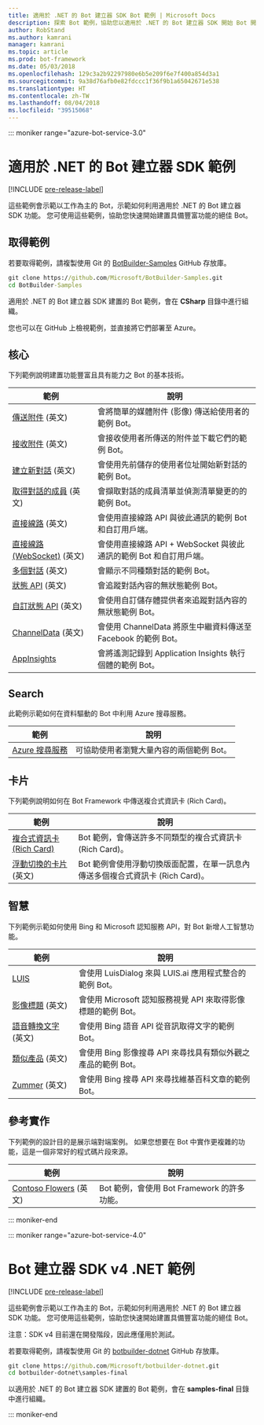 ```yaml
---
title: 適用於 .NET 的 Bot 建立器 SDK Bot 範例 | Microsoft Docs
description: 探索 Bot 範例，協助您以適用於 .NET 的 Bot 建立器 SDK 開始 Bot 開發。
author: RobStand
ms.author: kamrani
manager: kamrani
ms.topic: article
ms.prod: bot-framework
ms.date: 05/03/2018
ms.openlocfilehash: 129c3a2b92297980e6b5e209f6e7f400a854d3a1
ms.sourcegitcommit: 9a38d76afb0e82fdccc1f36f9b1a65042671e538
ms.translationtype: HT
ms.contentlocale: zh-TW
ms.lasthandoff: 08/04/2018
ms.locfileid: "39515068"
---
```

::: moniker range="azure-bot-service-3.0"

# <a name="bot-builder-sdk-for-net-samples"></a>適用於 .NET 的 Bot 建立器 SDK 範例

[!INCLUDE [pre-release-label](~/includes/pre-release-label-v3.md)]

這些範例會示範以工作為主的 Bot，示範如何利用適用於 .NET 的 Bot 建立器 SDK 功能。 您可使用這些範例，協助您快速開始建置具備豐富功能的絕佳 Bot。

## <a name="get-the-samples"></a>取得範例
若要取得範例，請複製使用 Git 的 [BotBuilder-Samples](https://github.com/Microsoft/BotBuilder-Samples) GitHub 存放庫。

```cmd
git clone https://github.com/Microsoft/BotBuilder-Samples.git
cd BotBuilder-Samples
```

適用於 .NET 的 Bot 建立器 SDK 建置的 Bot 範例，會在 **CSharp** 目錄中進行組織。

您也可以在 GitHub 上檢視範例，並直接將它們部署至 Azure。

## <a name="core"></a>核心
下列範例說明建置功能豐富且具有能力之 Bot 的基本技術。

範例 | 說明
------------ | ------------- 
[傳送附件](https://github.com/Microsoft/BotBuilder-Samples/tree/master/CSharp/core-SendAttachment) \(英文\) | 會將簡單的媒體附件 (影像) 傳送給使用者的範例 Bot。 
[接收附件](https://github.com/Microsoft/BotBuilder-Samples/tree/master/CSharp/core-ReceiveAttachment) \(英文\) | 會接收使用者所傳送的附件並下載它們的範例 Bot。 
[建立新對話](https://github.com/Microsoft/BotBuilder-Samples/tree/master/CSharp/core-CreateNewConversation) \(英文\)  | 會使用先前儲存的使用者位址開始新對話的範例 Bot。
[取得對話的成員](https://github.com/Microsoft/BotBuilder-Samples/tree/master/CSharp/core-GetConversationMembers) \(英文\) | 會擷取對話的成員清單並偵測清單變更的的範例 Bot。 
[直接線路](https://github.com/Microsoft/BotBuilder-Samples/tree/master/CSharp/core-DirectLine) \(英文\) | 會使用直接線路 API 與彼此通訊的範例 Bot 和自訂用戶端。 
[直接線路 (WebSocket)](https://github.com/Microsoft/BotBuilder-Samples/tree/master/CSharp/core-DirectLineWebSockets) \(英文\) | 會使用直接線路 API + WebSocket 與彼此通訊的範例 Bot 和自訂用戶端。 
[多個對話](https://github.com/Microsoft/BotBuilder-Samples/tree/master/CSharp/core-MultiDialogs) \(英文\) | 會顯示不同種類對話的範例 Bot。
[狀態 API](https://github.com/Microsoft/BotBuilder-Samples/tree/master/CSharp/core-State) \(英文\) | 會追蹤對話內容的無狀態範例 Bot。
[自訂狀態 API](https://github.com/Microsoft/BotBuilder-Samples/tree/master/CSharp/core-CustomState) \(英文\) | 會使用自訂儲存體提供者來追蹤對話內容的無狀態範例 Bot。
[ChannelData](https://github.com/Microsoft/BotBuilder-Samples/tree/master/CSharp/core-ChannelData) \(英文\) | 會使用 ChannelData 將原生中繼資料傳送至 Facebook 的範例 Bot。
[AppInsights](https://github.com/Microsoft/BotBuilder-Samples/tree/master/CSharp/core-AppInsights) | 會將遙測記錄到 Application Insights 執行個體的範例 Bot。

## <a name="search"></a>Search
此範例示範如何在資料驅動的 Bot 中利用 Azure 搜尋服務。

範例 | 說明
------------ | -------------
[Azure 搜尋服務](https://github.com/Microsoft/BotBuilder-Samples/tree/master/CSharp/demo-Search) | 可協助使用者瀏覽大量內容的兩個範例 Bot。


## <a name="cards"></a>卡片
下列範例說明如何在 Bot Framework 中傳送複合式資訊卡 (Rich Card)。

範例 | 說明
------------ | -------------
[複合式資訊卡 (Rich Card)](https://github.com/Microsoft/BotBuilder-Samples/tree/master/CSharp/cards-RichCards) | Bot 範例，會傳送許多不同類型的複合式資訊卡 (Rich Card)。
[浮動切換的卡片](https://github.com/Microsoft/BotBuilder-Samples/tree/master/CSharp/cards-CarouselCards) \(英文\) | Bot 範例會使用浮動切換版面配置，在單一訊息內傳送多個複合式資訊卡 (Rich Card)。

## <a name="intelligence"></a>智慧
下列範例示範如何使用 Bing 和 Microsoft 認知服務 API，對 Bot 新增人工智慧功能。

範例 | 說明
------------ | -------------
[LUIS](https://github.com/Microsoft/BotBuilder-Samples/tree/master/CSharp/intelligence-LUIS) | 會使用 LuisDialog 來與 LUIS.ai 應用程式整合的範例 Bot。
[影像標題](https://github.com/Microsoft/BotBuilder-Samples/tree/master/CSharp/intelligence-ImageCaption) \(英文\) | 會使用 Microsoft 認知服務視覺 API 來取得影像標題的範例 Bot。
[語音轉換文字](https://github.com/Microsoft/BotBuilder-Samples/tree/master/CSharp/intelligence-SpeechToText) \(英文\)  | 會使用 Bing 語音 API 從音訊取得文字的範例 Bot。
[類似產品](https://github.com/Microsoft/BotBuilder-Samples/tree/master/CSharp/intelligence-SimilarProducts) \(英文\) | 會使用 Bing 影像搜尋 API 來尋找具有類似外觀之產品的範例 Bot。 
[Zummer](https://github.com/Microsoft/BotBuilder-Samples/tree/master/CSharp/intelligence-Zummer) \(英文\) | 會使用 Bing 搜尋 API 來尋找維基百科文章的範例 Bot。

## <a name="reference-implementation"></a>參考實作
下列範例的設計目的是展示端對端案例。 如果您想要在 Bot 中實作更複雜的功能，這是一個非常好的程式碼片段來源。


範例 | 說明
------------ | -------------
[Contoso Flowers](https://github.com/Microsoft/BotBuilder-Samples/tree/master/CSharp/demo-ContosoFlowers) \(英文\) | Bot 範例，會使用 Bot Framework 的許多功能。

::: moniker-end

::: moniker range="azure-bot-service-4.0"
# <a name="bot-builder-sdk-v4-net-samples"></a>Bot 建立器 SDK v4 .NET 範例
[!INCLUDE [pre-release-label](../includes/pre-release-label.md)]

這些範例會示範以工作為主的 Bot，示範如何利用適用於 .NET 的 Bot 建立器 SDK 功能。 您可使用這些範例，協助您快速開始建置具備豐富功能的絕佳 Bot。 

注意：SDK v4 目前還在開發階段，因此應僅用於測試。 

若要取得範例，請複製使用 Git 的 [botbuilder-dotnet](https://github.com/Microsoft/botbuilder-dotnet) GitHub 存放庫。
```cmd
git clone https://github.com/Microsoft/botbuilder-dotnet.git
cd botbuilder-dotnet\samples-final
```
以適用於 .NET 的 Bot 建立器 SDK 建置的 Bot 範例，會在 **samples-final** 目錄中進行組織。


::: moniker-end

